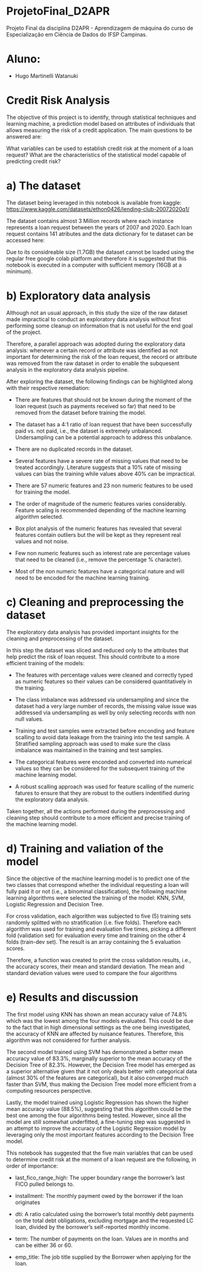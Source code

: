 # ProjetoFinal_D2APR
Projeto Final da disciplina D2APR - Aprendizagem de máquina do curso de Especialização em Ciência de Dados do IFSP Campinas.

# Aluno: 
- Hugo Martinelli Watanuki

# Credit Risk Analysis
The objective of this project is to identify, through statistical techniques and learning machine, a prediction model based on attributes of individuals that allows measuring the risk of a credit application. The main questions to be answered are:

What variables can be used to establish credit risk at the moment of a loan request?
What are the characteristics of the statistical model capable of predicting credit risk?

# a) The dataset

The dataset being leveraged in this notebook is available from kaggle: https://www.kaggle.com/datasets/ethon0426/lending-club-20072020q1/

The dataset contains almost 3 Million records where each instance represents a loan request between the years of 2007 and 2020. Each loan request contains 141 atributes and the data dictionary for te dataset can be accessed here:

Due to its considreable size (1.7GB) the dataset cannot be loaded using the regular free google colab platform and therefore it is suggested that this notebook is executed in a computer with sufficient memory (16GB at a minimum).

# b) Exploratory data analysis

Although not an usual approach, in this study the size of the raw dataset made impractical to conduct an exploratory data analysis without first performing some cleanup on information that is not useful for the end goal of the project. 

Therefore, a parallel approach was adopted during the exploratory data analysis: whenever a certain record or attribute was identified as not important for determining the risk of the loan request, the record or attribute was removed from the raw dataset in order to enable the subquesent analysis in the exploratory data analysis pipeline.

After exploring the dataset, the following findings can be highlighted along with their respective remediation:

* There are features that should not be known during the moment of the loan request (such as payments received so far) that need to be removed from the dataset before training the model.

* The dataset has a 4:1 ratio of loan request that have been successfully paid vs. not paid, i.e., the dataset is extremely unbalanced. Undersampling can be a potential approach to address this unbalance.

* There are no duplicated records in the dataset.

* Several features have a severe rate of missing values that need to be treated accordingly. Literature suggests that a 10% rate of missing values can bias the training while values above 40% can be impractical.

* There are 57 numeric features and 23 non numeric features to be used for training the model.

* The order of magnitude of the numeric features varies considerably. Feature scaling is recommended depending of the machine learning algorithm selected.

* Box plot analysis of the numeric features has revealed that several features contain outliers but the will be kept as they represent real values and not noise.

* Few non numeric features such as interest rate are percentage values that need to be cleaned (i.e., remove the percentage % character).

* Most of the non numeric features have a categorical nature and will need to be encoded for the machine learning training.

# c) Cleaning and preprocessing the dataset

The exploratory data analysis has provided important insights for the cleaning and preprocessing of the dataset. 

In this step the dataset was sliced and reduced only to the attributes that help predict the risk of loan request. This should contribute to a more efficient training of the models:

* The features with percentage values were cleaned and correctly typed as numeric features so their values can be considered quantitatively in the training.

* The class imbalance was addressed via undersampling and since the dataset had a very large number of records, the missing value issue was addressed via undersampling as well by only selecting records with non null values.

* Training and test samples were extracted before enconding and feature scalling to avoid data leakage from the training into the test sample. A Stratified sampling approach was used to make sure the class imbalance was maintained in the training and test samples.

* The categorical features were enconded and converted into numerical values so they can be considered for the subsequent training of the machine learning model.

* A robust scalling approach was used for feature scalling of the numeric fatures to ensure that they are robust to the outliers indentified during the exploratory data analysis.

Taken together, all the actions performed during the preprocessing and cleaning step should contribute to a more efficient and precise training of the machine learning model.

# d) Training and valiation of the model

Since the objective of the machine learning model is to predict one of the two classes that correspond whether the individual requesting a loan will fully paid it or not (i.e., a binominal classification), the following machine learning algorithms were selected the training of the model: KNN, SVM, Logistic Regression and Decision Tree.

For cross validation, each algorithm was subjected to five (5) training sets randomly splitted with no stratification (i.e. five folds). Therefore each algorithm was used for training and evaluation five times, picking a different fold (validation set) for evaluation every time and training on the other 4 folds (train-dev set). The result is an array containing the 5 evaluation scores.

Therefore, a function was created to print the cross validation results, i.e., the accuracy scores, their mean and standard deviation. The mean and standard deviation values were used to compare the four algorithms

# e) Results and discussion

The first model using KNN has shown an mean accuracy value of 74.8% which was the lowest among the four models evaluated. This could be due to the fact that in high dimensional settings as the one being investigated, the accuracy of KNN are affected by nuisance features. Therefore, this algorithm was not considered for further analysis.

The second model trained using SVM has demonstrated a better mean accuracy value of 83.3%, marginally superior to the mean accuracy of the Decision Tree of 82.3%. However, the Decision Tree model has emerged as a superior alternative given that it not only deals better with categorical data (almost 30% of the features are categorical), but it also converged much faster than SVM, thus making the Decision Tree model more efficient from a computing resources perspective.

Lastly, the model trained using Logistic Regression has shown the higher mean accuracy value (88.5%), suggesting that this algorithm could be the best one among the four algorithms being tested. However, since all the model are still somewhat underfitted, a fine-tuning step was suggested in an attempt to improve the accuracy of the Logistic Regression model by leveraging only the most important features according to the Decision Tree model.

This notebook has suggested that the five main variables that can be used to determine credit risk at the moment of a loan request are the following, in order of importance:

* last_fico_range_high: The upper boundary range the borrower’s last FICO pulled belongs to.

* installment: The monthly payment owed by the borrower if the loan originates

* dti: A ratio calculated using the borrower’s total monthly debt payments on the total debt obligations, excluding mortgage and the requested LC loan, divided by the borrower’s self-reported monthly income.

* term: The number of payments on the loan. Values are in months and can be either 36 or 60.

* emp_title: The job title supplied by the Borrower when applying for the loan.

